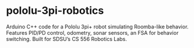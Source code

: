# pololu-3pi-robotics
Arduino C++ code for a Pololu 3pi+ robot simulating Roomba-like behavior. Features PID/PD control, odometry, sonar sensors, an FSA for behavior switching. Built for SDSU’s CS 556 Robotics Labs.
